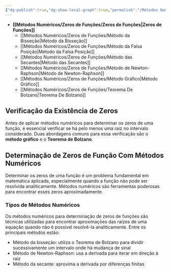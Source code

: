 ```yaml
---
{"dg-publish":true,"dg-show-local-graph":true,"permalink":"/Métodos Numéricos/Zeros de Funções/Zeros de Funções/","dgShowLocalGraph":true,"dgPassFrontmatter":true,"created":"2025-05-20T13:30:13.848-03:00"}
---
```




- **[[Métodos Numéricos/Zeros de Funções/Zeros de Funções\|Zeros de Funções]]**
	- [[Métodos Numéricos/Zeros de Funções/Método da Bisseção\|Método da Bisseção]]
	- [[Métodos Numéricos/Zeros de Funções/Método da Falsa Posição\|Método da Falsa Posição]]
	- [[Métodos Numéricos/Zeros de Funções/Método das Secantes\|Método das Secantes]]
	- [[Métodos Numéricos/Zeros de Funções/Método de Newton-Raphson\|Método de Newton-Raphson]]
	- [[Métodos Numéricos/Zeros de Funções/Método Gráfico\|Método Gráfico]]
	- [[Métodos Numéricos/Zeros de Funções/Teorema De Bolzano\|Teorema De Bolzano]]



## Verificação da Existência de Zeros

Antes de aplicar métodos numéricos para determinar os zeros de uma função, é essencial verificar se há pelo menos uma raiz no intervalo considerado. Duas abordagens comuns para essa verificação são o **método gráfico** e o **Teorema de Bolzano**.

## Determinação de Zeros de Função Com Métodos Numéricos

Determinar os zeros de uma função é um problema fundamental em matemática aplicada, especialmente quando a função não pode ser resolvida analiticamente. Métodos numéricos são ferramentas poderosas para encontrar esses zeros aproximadamente.

### Tipos de Métodos Numéricos

Os métodos numéricos para determinação de zeros de funções são técnicas utilizadas para encontrar aproximações das raízes de uma equação quando não é possível resolvê-la analiticamente. Entre os principais métodos estão:

- Método da bisseção: utiliza o Teorema de Bolzano para dividir sucessivamente um intervalo onde há mudança de sinal
- Método de Newton-Raphson: usa a derivada para iterar em direção à raiz
- Método da secante: aproxima a derivada por diferenças finitas
